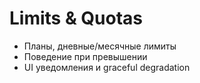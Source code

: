 # Limits & Quotas

- Планы, дневные/месячные лимиты
- Поведение при превышении
- UI уведомления и graceful degradation
